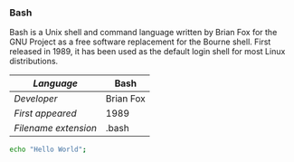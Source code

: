 ### Bash
Bash is a Unix shell and command language written by Brian Fox for the GNU Project as a free software replacement for the Bourne shell. First released in 1989, it has been used as the default login shell for most Linux distributions.

|_Language_|Bash|
|-|-|
|_Developer_|Brian Fox|
|_First appeared_|1989|
|_Filename extension_|.bash|


```HelloWorld.bash
echo "Hello World";